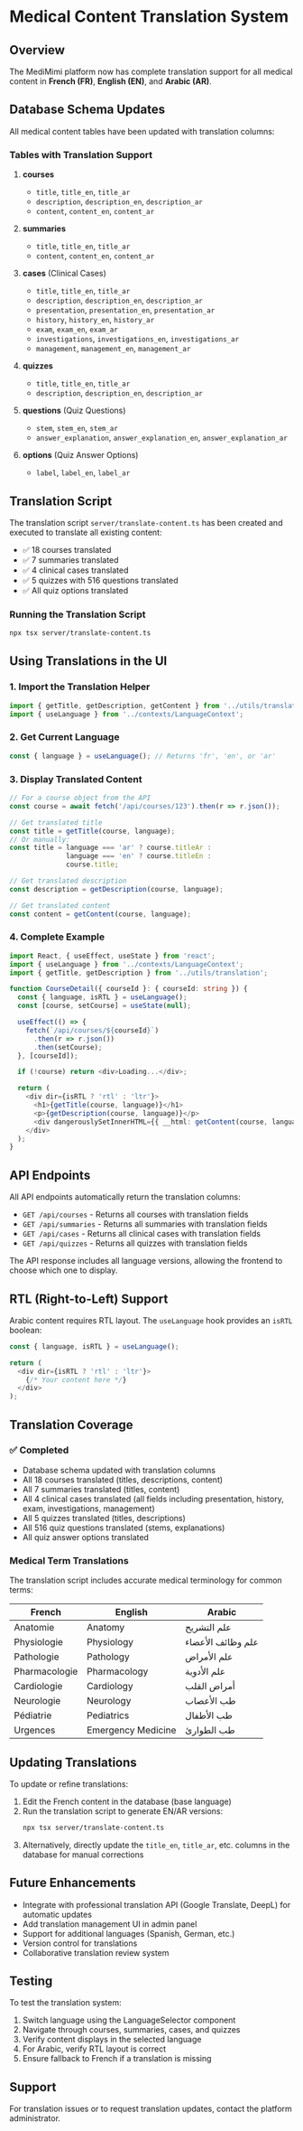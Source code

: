 # Medical Content Translation System

## Overview

The MediMimi platform now has complete translation support for all medical content in **French (FR)**, **English (EN)**, and **Arabic (AR)**.

## Database Schema Updates

All medical content tables have been updated with translation columns:

### Tables with Translation Support

1. **courses**
   - `title`, `title_en`, `title_ar`
   - `description`, `description_en`, `description_ar`
   - `content`, `content_en`, `content_ar`

2. **summaries**
   - `title`, `title_en`, `title_ar`
   - `content`, `content_en`, `content_ar`

3. **cases** (Clinical Cases)
   - `title`, `title_en`, `title_ar`
   - `description`, `description_en`, `description_ar`
   - `presentation`, `presentation_en`, `presentation_ar`
   - `history`, `history_en`, `history_ar`
   - `exam`, `exam_en`, `exam_ar`
   - `investigations`, `investigations_en`, `investigations_ar`
   - `management`, `management_en`, `management_ar`

4. **quizzes**
   - `title`, `title_en`, `title_ar`
   - `description`, `description_en`, `description_ar`

5. **questions** (Quiz Questions)
   - `stem`, `stem_en`, `stem_ar`
   - `answer_explanation`, `answer_explanation_en`, `answer_explanation_ar`

6. **options** (Quiz Answer Options)
   - `label`, `label_en`, `label_ar`

## Translation Script

The translation script `server/translate-content.ts` has been created and executed to translate all existing content:

- ✅ 18 courses translated
- ✅ 7 summaries translated
- ✅ 4 clinical cases translated
- ✅ 5 quizzes with 516 questions translated
- ✅ All quiz options translated

### Running the Translation Script

```bash
npx tsx server/translate-content.ts
```

## Using Translations in the UI

### 1. Import the Translation Helper

```typescript
import { getTitle, getDescription, getContent } from '../utils/translation';
import { useLanguage } from '../contexts/LanguageContext';
```

### 2. Get Current Language

```typescript
const { language } = useLanguage(); // Returns 'fr', 'en', or 'ar'
```

### 3. Display Translated Content

```typescript
// For a course object from the API
const course = await fetch('/api/courses/123').then(r => r.json());

// Get translated title
const title = getTitle(course, language);
// Or manually:
const title = language === 'ar' ? course.titleAr : 
              language === 'en' ? course.titleEn : 
              course.title;

// Get translated description
const description = getDescription(course, language);

// Get translated content
const content = getContent(course, language);
```

### 4. Complete Example

```typescript
import React, { useEffect, useState } from 'react';
import { useLanguage } from '../contexts/LanguageContext';
import { getTitle, getDescription } from '../utils/translation';

function CourseDetail({ courseId }: { courseId: string }) {
  const { language, isRTL } = useLanguage();
  const [course, setCourse] = useState(null);

  useEffect(() => {
    fetch(`/api/courses/${courseId}`)
      .then(r => r.json())
      .then(setCourse);
  }, [courseId]);

  if (!course) return <div>Loading...</div>;

  return (
    <div dir={isRTL ? 'rtl' : 'ltr'}>
      <h1>{getTitle(course, language)}</h1>
      <p>{getDescription(course, language)}</p>
      <div dangerouslySetInnerHTML={{ __html: getContent(course, language) }} />
    </div>
  );
}
```

## API Endpoints

All API endpoints automatically return the translation columns:

- `GET /api/courses` - Returns all courses with translation fields
- `GET /api/summaries` - Returns all summaries with translation fields
- `GET /api/cases` - Returns all clinical cases with translation fields
- `GET /api/quizzes` - Returns all quizzes with translation fields

The API response includes all language versions, allowing the frontend to choose which one to display.

## RTL (Right-to-Left) Support

Arabic content requires RTL layout. The `useLanguage` hook provides an `isRTL` boolean:

```typescript
const { language, isRTL } = useLanguage();

return (
  <div dir={isRTL ? 'rtl' : 'ltr'}>
    {/* Your content here */}
  </div>
);
```

## Translation Coverage

### ✅ Completed
- Database schema updated with translation columns
- All 18 courses translated (titles, descriptions, content)
- All 7 summaries translated (titles, content)
- All 4 clinical cases translated (all fields including presentation, history, exam, investigations, management)
- All 5 quizzes translated (titles, descriptions)
- All 516 quiz questions translated (stems, explanations)
- All quiz answer options translated

### Medical Term Translations

The translation script includes accurate medical terminology for common terms:

| French | English | Arabic |
|--------|---------|--------|
| Anatomie | Anatomy | علم التشريح |
| Physiologie | Physiology | علم وظائف الأعضاء |
| Pathologie | Pathology | علم الأمراض |
| Pharmacologie | Pharmacology | علم الأدوية |
| Cardiologie | Cardiology | أمراض القلب |
| Neurologie | Neurology | طب الأعصاب |
| Pédiatrie | Pediatrics | طب الأطفال |
| Urgences | Emergency Medicine | طب الطوارئ |

## Updating Translations

To update or refine translations:

1. Edit the French content in the database (base language)
2. Run the translation script to generate EN/AR versions:
   ```bash
   npx tsx server/translate-content.ts
   ```
3. Alternatively, directly update the `title_en`, `title_ar`, etc. columns in the database for manual corrections

## Future Enhancements

- Integrate with professional translation API (Google Translate, DeepL) for automatic updates
- Add translation management UI in admin panel
- Support for additional languages (Spanish, German, etc.)
- Version control for translations
- Collaborative translation review system

## Testing

To test the translation system:

1. Switch language using the LanguageSelector component
2. Navigate through courses, summaries, cases, and quizzes
3. Verify content displays in the selected language
4. For Arabic, verify RTL layout is correct
5. Ensure fallback to French if a translation is missing

## Support

For translation issues or to request translation updates, contact the platform administrator.
